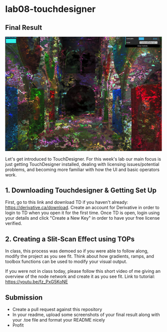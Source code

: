 # lab08-touchdesigner

## Final Result
![](null2.png)

Let's get introduced to TouchDesigner. For this week's lab our main focus is just getting TouchDesigner installed, dealing with licensing issues/potential problems, and becoming more familiar with how the UI and basic operators work.

## 1. Downloading Touchdesigner & Getting Set Up
First, go to this link and download TD if you haven't already: https://derivative.ca/download. Create an account for Derivative in order to login to TD when you open it for the first time. Once TD is open, login using your details and click "Create a New Key" in order to have your free license verified.
## 2. Creating a Slit-Scan Effect using TOPs
In class, this process was demoed so if you were able to follow along, modify the project as you see fit. Think about how gradients, ramps, and toolbox functions can be used to modify your visual output.

If you were not in class today, please follow this short video of me giving an overview of the node network and create it as you see fit. 
Link to tutorial: https://youtu.be/fz_PxG5KoNE
## Submission
- Create a pull request against this repository
- In your readme, upload some screenshots of your final result along with your .toe file and format your README nicely
- Profit
